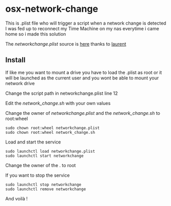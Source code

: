 # osx-network-change

This is .plist file who will trigger a script when a network change is detected
I was fed up to reconnect my Time Machine on my nas everytime i came home so i made this solution

The *networkchange.plist* source is [here](https://apple.stackexchange.com/questions/32354/how-do-you-run-a-script-after-a-network-interface-comes-up) thanks to [laurent](https://apple.stackexchange.com/users/176602/laurent)

## Install

If like me you want to mount a drive you have to load the .plist as root or it will be launched as the current user and you wont be able to mount your network drive

Change the script path in networkchange.plist line 12

Edit the *network_change.sh* with your own values

Change the owner of *networkchange.plist* and the  *network_change.sh* to root:wheel

```
sudo chown root:wheel networkchange.plist
sudo chown root:wheel network_change.sh
```

Load and start the service

```
sudo launchctl load networkchange.plist
sudo launchctl start networkchange
```

Change the owner of the . to root

If you want to stop the service

```
sudo launchctl stop networkchange
sudo launchctl remove networkchange
```
And voilà !
